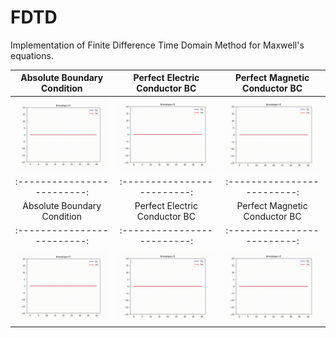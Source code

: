# FDTD

Implementation of Finite Difference Time Domain Method for Maxwell's equations. 


Absolute Boundary Condition             |  Perfect Electric Conductor BC | Perfect Magnetic Conductor BC
:-------------------------:|:-------------------------:|:-------------------------:
![](https://github.com/okhmat/FDTD/blob/f953ff5af5f965e042b09b1631e60cd2109f37c5/abc.gif)  |  ![](https://github.com/okhmat/FDTD/blob/f953ff5af5f965e042b09b1631e60cd2109f37c5/abc.gif) | ![](https://github.com/okhmat/FDTD/blob/f953ff5af5f965e042b09b1631e60cd2109f37c5/abc.gif)
:-------------------------:|:-------------------------:|:-------------------------:
Absolute Boundary Condition             |  Perfect Electric Conductor BC | Perfect Magnetic Conductor BC
:-------------------------:|:-------------------------:|:-------------------------:
![](https://github.com/okhmat/FDTD/blob/f953ff5af5f965e042b09b1631e60cd2109f37c5/abc.gif)  |  ![](https://github.com/okhmat/FDTD/blob/f953ff5af5f965e042b09b1631e60cd2109f37c5/abc.gif) | ![](https://github.com/okhmat/FDTD/blob/f953ff5af5f965e042b09b1631e60cd2109f37c5/abc.gif)

